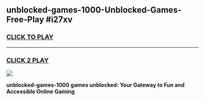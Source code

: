 
## unblocked-games-1000-Unblocked-Games-Free-Play #i27xv
<h3>
<a href="https://us.freeplayer.one?title=unblocked-games-1000&ref=9M">CLICK TO PLAY</a></h3>
<hr>

<h3>
<a href="https://us.freeplayer.one?title=unblocked-games-1000&ref=9M">CLICK 2 PLAY</a>
  
</h3>

<a href="https://us.freeplayer.one?title=unblocked-games-1000&ref=9M"><img src="https://clearcache.store/games.png"></a>


**unblocked-games-1000 games unblocked: Your Gateway to Fun and Accessible Online Gaming**
